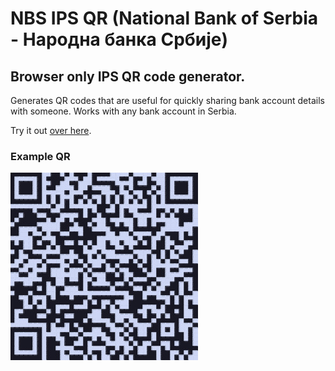 # NBS IPS QR (National Bank of Serbia - Народна банка Србије)
## Browser only IPS QR code generator.

Generates QR codes that are useful for quickly sharing bank account details with someone.
Works with any bank account in Serbia.

Try it out [over here](https://dusnm.github.io/nbs-ips-qr/).

### Example QR

![An example of a generated qr code](https://github.com/dusnm/nbs-ips-qr/blob/main/example.jpg?raw=true)
